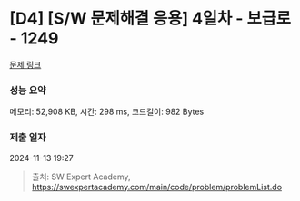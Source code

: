 # [D4] [S/W 문제해결 응용] 4일차 - 보급로 - 1249 

[문제 링크](https://swexpertacademy.com/main/code/problem/problemDetail.do?contestProbId=AV15QRX6APsCFAYD) 

### 성능 요약

메모리: 52,908 KB, 시간: 298 ms, 코드길이: 982 Bytes

### 제출 일자

2024-11-13 19:27



> 출처: SW Expert Academy, https://swexpertacademy.com/main/code/problem/problemList.do